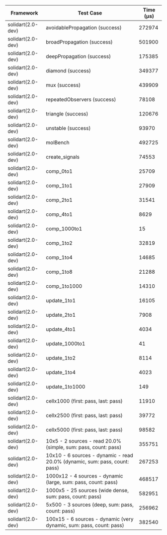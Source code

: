 | Framework | Test Case | Time (μs) |
| --- | --- | --- |
| solidart(2.0-dev) | avoidablePropagation (success) | 272974 |
| solidart(2.0-dev) | broadPropagation (success) | 501900 |
| solidart(2.0-dev) | deepPropagation (success) | 175385 |
| solidart(2.0-dev) | diamond (success) | 349377 |
| solidart(2.0-dev) | mux (success) | 439909 |
| solidart(2.0-dev) | repeatedObservers (success) | 78108 |
| solidart(2.0-dev) | triangle (success) | 120676 |
| solidart(2.0-dev) | unstable (success) | 93970 |
| solidart(2.0-dev) | molBench | 492725 |
| solidart(2.0-dev) | create_signals | 74553 |
| solidart(2.0-dev) | comp_0to1 | 25709 |
| solidart(2.0-dev) | comp_1to1 | 27909 |
| solidart(2.0-dev) | comp_2to1 | 31541 |
| solidart(2.0-dev) | comp_4to1 | 8629 |
| solidart(2.0-dev) | comp_1000to1 | 15 |
| solidart(2.0-dev) | comp_1to2 | 32819 |
| solidart(2.0-dev) | comp_1to4 | 14685 |
| solidart(2.0-dev) | comp_1to8 | 21288 |
| solidart(2.0-dev) | comp_1to1000 | 14310 |
| solidart(2.0-dev) | update_1to1 | 16105 |
| solidart(2.0-dev) | update_2to1 | 7908 |
| solidart(2.0-dev) | update_4to1 | 4034 |
| solidart(2.0-dev) | update_1000to1 | 41 |
| solidart(2.0-dev) | update_1to2 | 8114 |
| solidart(2.0-dev) | update_1to4 | 4023 |
| solidart(2.0-dev) | update_1to1000 | 149 |
| solidart(2.0-dev) | cellx1000 (first: pass, last: pass) | 11910 |
| solidart(2.0-dev) | cellx2500 (first: pass, last: pass) | 39772 |
| solidart(2.0-dev) | cellx5000 (first: pass, last: pass) | 98582 |
| solidart(2.0-dev) | 10x5 - 2 sources - read 20.0% (simple, sum: pass, count: pass) | 355751 |
| solidart(2.0-dev) | 10x10 - 6 sources - dynamic - read 20.0% (dynamic, sum: pass, count: pass) | 267253 |
| solidart(2.0-dev) | 1000x12 - 4 sources - dynamic (large, sum: pass, count: pass) | 468517 |
| solidart(2.0-dev) | 1000x5 - 25 sources (wide dense, sum: pass, count: pass) | 582951 |
| solidart(2.0-dev) | 5x500 - 3 sources (deep, sum: pass, count: pass) | 256962 |
| solidart(2.0-dev) | 100x15 - 6 sources - dynamic (very dynamic, sum: pass, count: pass) | 382540 |
